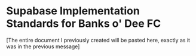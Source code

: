 
# Supabase Implementation Standards for Banks o' Dee FC

[The entire document I previously created will be pasted here, exactly as it was in the previous message]
